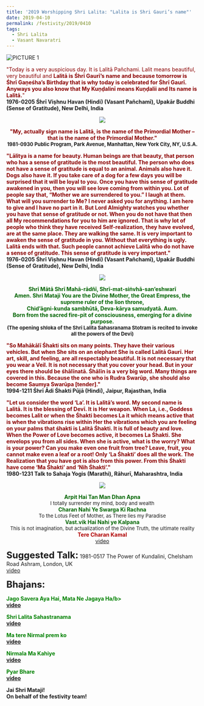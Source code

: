 ```yaml
---
title: '2019 Worshipping Shri Lalita: "Lalita is Shri Gauri’s name"'
date: 2019-04-10
permalink: /festivity/2019/0410
tags:
  - Shri Lalita
  - Vasant Navaratri
---
```


![PICTURE 1](/images/image1.png)

<p>
<font color="DarkRed">"Today is a very auspicious day. It is Lalitā Pañchami. Lalit means beautiful, very beautiful and <b>Lalitā is Śhrī Gaurī’s name and because tomorrow is Śhrī Gaṇeśha’s Birthday that is why today is celebrated for Śhrī Gaurī. Anyways you also know that My Kuṇḍalinī means Kuṇḍalii and Its name is Lalitā.</b>"</font><br>
<b>1976-0205 Śhrī Viṣhnu Havan (Hindi) (Vasant Pañchamī), Upakār Buddhi (Sense of Gratitude), New Delhi, India</b>
</p>

<div style="text-align: center"><img src="/images/image79.png" /></div>

<p style="text-align:center;">
<font color="DarkRed"><b>"My, actually sign name is Lalitā, is the name of the Primordial Mother – that is the name of the Primordial Mother."</b></font><br>
<font size="-1"><b>1981-0930 Public Program, Park Avenue, Manhattan, New York City, NY, U.S.A.</b></font><br>
</p>

<p>
<font color="DarkRed"><b>"Lālitya is a name for beauty. Human beings are that beauty, that person who has a sense of gratitude is the most beautiful. The person who does not have a sense of gratitude is equal to an animal. Animals also have it. Dogs also have it. If you take care of a dog for a few days you will be surprised that it will be loyal to you. Once you have this sense of gratitude awakened in you, then you will see love coming from within you. Lot of people say that, “Mother we are surrendered to you.” I laugh at them. What will you surrender to Me? I never asked you for anything. I am here to give and I have no part in it. But Lord Almighty watches you whether you have that sense of gratitude or not. When you do not have that then all My recommendations for you to him are ignored. That is why lot of people who think they have received Self-realization, they have evolved, are at the same place. They are walking the same. It is very important to awaken the sense of gratitude in you. Without that everything is ugly. Lalitā ends with that. Such people cannot achieve Lalitā who do not have a sense of gratitude. This sense of gratitude is very important."</b></font><br>
<b>1976-0205 Śhrī Viṣhnu Havan (Hindi) (Vasant Pañchamī), Upakār Buddhi (Sense of Gratitude), New Delhi, India</b>
</p>

<div style="text-align: center"><img src="/images/image80.png" /></div>

<p style="text-align:center;">
<font color="DarkGreen"><b>Shrī Mātā Shrī Mahā-rādñī, Shrī-mat-siṅvhā-san’eshwarī<br> 
Amen. Shri Mataji You are the Divine Mother, the Great Empress, the supreme ruler of the lion throne,<br>
Chid’āgni-kunda sambhūtā, Deva-kārya samudyatā. Aum.<br>
Born from the sacred fire-pit of consciousness, emerging for a divine purpose.</b></font><br>
<font size="-1"><b>(The opening shloka of the Shri Lalita Sahasranama Stotram is  recited to invoke all the powers of the Devi)</b></font><br>
</p>

<p>
<font color="DarkRed"><b>"So Mahākālī Śhakti sits on many points. They have their various vehicles. But when She sits on an elephant She is called Lalitā Gaurī. Her art, skill, and feeling, are all respectably beautiful. It is not necessary that you wear a Veil. It is not necessary that you cover your head. But in your eyes there should be śhālīnatā. Śhālīn is a very big word. Many things are covered in this. Because the one who is Rudra Swarūp, she should also become Saumya Swarūpa [tender]."</b></font><br>
<b>1994-1211 Śhrī Ādi Śhakti Pūjā (Hindi), Jaipur, Rajasthan, India</b>
</p>

<p>
<font color="DarkRed"><b>"Let us consider the word ‘La’. It is Lalitā’s word. My second name is Lalitā. It is the blessing of Devī. It is Her weapon. When La, i.e., Goddess becomes Lalit or when the Śhakti becomes La it which means active that is when the vibrations rise within Her the vibrations which you are feeling on your palms that śhakti is Lalitā Śhakti. It is full of beauty and love. When the Power of Love becomes active, it becomes La Śhakti. She envelops you from all sides. When she is active, what is the worry? What is your power? Can you make even one fruit from tree? Leave, fruit, you cannot make even a leaf or a root! Only ‘La Śhakti’ does all the work. The Realization that you have got is also from this power. From this Śhakti have come ‘Ma Śhakti’ and ‘Nih Śhakti’."</b></font><br>
<b>1980-1231 Talk to Sahaja Yogis (Marathi), Rāhurī, Maharashtra, India</b>
</p>

<div style="text-align: center"><img src="/images/image81.png" /></div>

<p style="text-align:center;">
<font color="DarkGreen"><b>Arpit Hai Tan Man Dhan Apna</b></font><br> 
<font size="-1">I totally surrender my mind, body and wealth</font><br>
<font color="DarkGreen"><b>Charan Nahi Ye Swarga Ki Rachna</b></font><br>
<font size="-1">To the Lotus Feet of  Mother, as There lies my Paradise</font><br> 
<font color="DarkGreen"><b>Vast.vik Hai Nahi ye Kalpana</b></font><br> 
<font size="-1">This is not imagination, but actualization of the Divine Truth, the ultimate reality</font><br>
<font color="blur"><b>Tere Charan Kamal</b></font><br>
<a href="https://www.youtube.com/watch?v=mKrVNKlY7Hg">video</a>
</p>

<font size="+2"><b>Suggested Talk:</b></font> 1981-0517 The Power of Kundalini, Chelsham Road Ashram, London, UK<br><a href="https://www.youtube.com/watch?time_continue=10&v=Bd5g5OeO3l8"> video</a><br>

<font size="+2"><b>Bhajans:</b></font>

<p>
<font color="green"><b>Jago Savera Aya Hai, Mata Ne Jagaya Ha/b></font><br>
<a href="https://www.youtube.com/watch?v=lUNkxcIAEs4"> video</a><br>
</p>

<p>
<font color="green"><b>Shri Lalita Sahastranama</b></font><br>
<a href="https://www.youtube.com/watch?v=PKNAgirTBr4">video</a>
</p>

<p>
<font color="green"><b>Ma tere Nirmal prem ko</b></font><br>
<a href="https://www.youtube.com/watch?v=YLLoomUwrOQ">video</a>
</p>
 
<p>
<font color="green"><b>Nirmala Ma Kahiye</b></font><br>
<a href="https://www.youtube.com/watch?v=XqgvLLeIzVQ">video</a> 
</p>
<p>
<font color="green"><b>Pyar Bhare</b></font><br>
<a href="https://www.youtube.com/watch?v=S6OsQ_p6cZQ">video</a> 
</p>

Jai Shri Mataji!<br>
On behalf of the festivity team!